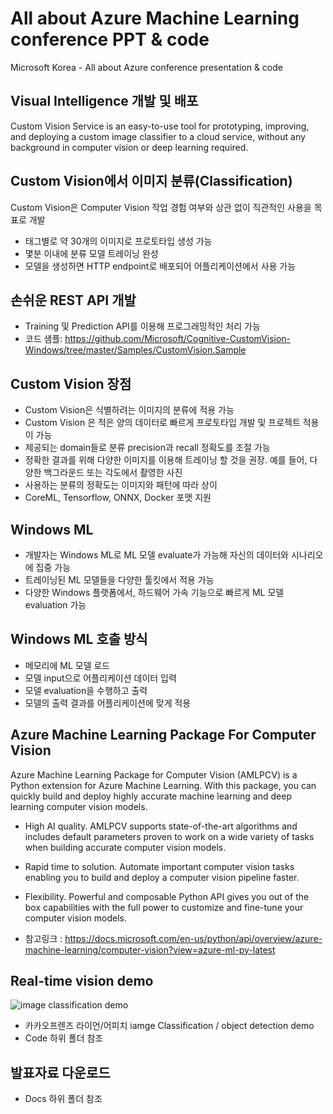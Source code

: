 # All about Azure Machine Learning conference PPT & code
Microsoft Korea - All about Azure conference presentation & code

## Visual Intelligence 개발 및 배포
Custom Vision Service is an easy-to-use tool for prototyping, improving, and deploying a custom image classifier to a cloud service, without any background in computer vision or deep learning required.  

## Custom Vision에서 이미지 분류(Classification)
Custom Vision은 Computer Vision 작업 경험 여부와 상관 없이 직관적인 사용을 목표로 개발
- 태그별로 약 30개의 이미지로 프로토타입 생성 가능
- 몇분 이내에 분류 모델 트레이닝 완성
- 모델을 생성하면 HTTP endpoint로 배포되어 어플리케이션에서 사용 가능

## 손쉬운 REST API 개발
- Training 및 Prediction API를 이용해 프로그래밍적인 처리 가능
- 코드 샘플: https://github.com/Microsoft/Cognitive-CustomVision-Windows/tree/master/Samples/CustomVision.Sample 

## Custom Vision 장점
- Custom Vision은 식별하려는 이미지의 분류에 적용 가능
- Custom Vision 은 적은 양의 데이터로 빠르게 프로토타입 개발 및 프로젝트 적용이 가능
- 제공되는 domain들로 분류 precision과 recall 정확도를 조절 가능
- 정확한 결과를 위해 다양한 이미지를 이용해 트레이닝 할 것을 권장. 예를 들어, 다양한 백그라운드 또는 각도에서 촬영한 사진
- 사용하는 분류의 정확도는 이미지와 패턴에 따라 상이
- CoreML, Tensorflow, ONNX, Docker 포맷 지원

## Windows ML
- 개발자는 Windows ML로 ML 모델 evaluate가 가능해 자신의 데이터와 시나리오에 집중 가능
- 트레이닝된 ML 모델들을 다양한 툴킷에서 적용 가능
- 다양한 Windows 플랫폼에서, 하드웨어 가속 기능으로 빠르게 ML 모델 evaluation 가능

## Windows ML 호출 방식
- 메모리에 ML 모델 로드
- 모델 input으로 어플리케이션 데이터 입력
- 모델 evaluation을 수행하고 출력
- 모델의 출력 결과를 어플리케이션에 맞게 적용

## Azure Machine Learning Package For Computer Vision
Azure Machine Learning Package for Computer Vision (AMLPCV) is a Python extension for Azure Machine Learning. With this package, you can quickly build and deploy highly accurate machine learning and deep learning computer vision models. 
- High AI quality. AMLPCV supports state-of-the-art algorithms and includes default parameters proven to work on a wide variety of tasks when building accurate computer vision models.
- Rapid time to solution. Automate important computer vision tasks enabling you to build and deploy a computer vision pipeline faster. 
- Flexibility. Powerful and composable Python API gives you out of the box capabilities with the full power to customize and fine-tune your computer vision models.


- 참고링크 : https://docs.microsoft.com/en-us/python/api/overview/azure-machine-learning/computer-vision?view=azure-ml-py-latest  

## Real-time vision demo
![image classification demo](image-classification.png)
- 카카오프렌즈 라이언/어피치 iamge Classification / object detection demo
- Code 하위 폴더 참조

## 발표자료 다운로드
- Docs 하위 폴더 참조







